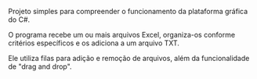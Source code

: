 Projeto simples para compreender o funcionamento da plataforma gráfica do C#.

O programa recebe um ou mais arquivos Excel, organiza-os conforme critérios específicos e os adiciona a um arquivo TXT.

Ele utiliza filas para adição e remoção de arquivos, além da funcionalidade de "drag and drop".